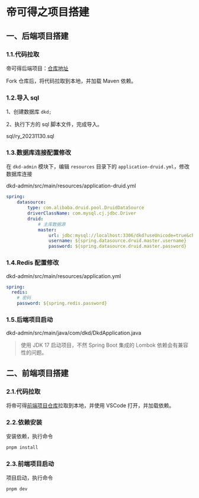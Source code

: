 # 帝可得之项目搭建

## 一、后端项目搭建

### 1.1.代码拉取

帝可得后端项目：[仓库地址](https://gitee.com/ys-gitee/dkd-parent.git )

Fork 仓库后，将代码拉取到本地，并加载 Maven 依赖。

### 1.2.导入 sql

1、创建数据库 `dkd;`

2、执行下方的 sql 脚本文件，完成导入。

sql/ry_20231130.sql

### 1.3.数据库连接配置修改

在 `dkd-admin` 模块下，编辑 `resources` 目录下的 `application-druid.yml`，修改数据库连接

dkd-admin/src/main/resources/application-druid.yml

```yaml
spring:
    datasource:
        type: com.alibaba.druid.pool.DruidDataSource
        driverClassName: com.mysql.cj.jdbc.Driver
        druid:
            # 主库数据源
            master:
                url: jdbc:mysql://localhost:3306/dkd?useUnicode=true&characterEncoding=utf8&zeroDateTimeBehavior=convertToNull&useSSL=true&serverTimezone=GMT%2B8&allowMultiQueries=true
                username: ${spring.datasource.druid.master.username}
                password: ${spring.datasource.druid.master.password}
```

### 1.4.Redis 配置修改

dkd-admin/src/main/resources/application.yml

```yaml
spring:
  redis:
    # 密码
    password: ${spring.redis.password}
```

### 1.5.后端项目启动

dkd-admin/src/main/java/com/dkd/DkdApplication.java

> 使用 JDK 17 启动项目，不然 Spring Boot 集成的 Lombok 依赖会有兼容性的问题。

## 二、前端项目搭建

### 2.1.代码拉取

将帝可得[前端项目仓库](https://gitee.com/ys-gitee/dkd-vue.git)拉取到本地，并使用 VSCode 打开，并加载依赖。

### 2.2.依赖安装

安装依赖，执行命令

```sh
pnpm install
```

### 2.3.前端项目启动

项目启动，执行命令

```sh
pnpm dev
```

